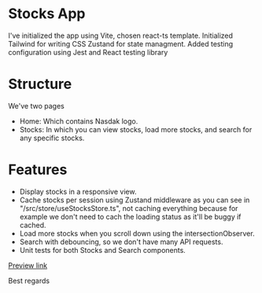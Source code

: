 # Stocks App

I've initialized the app using Vite, chosen react-ts template.
Initialized Tailwind for writing CSS
Zustand for state managment.
Added testing configuration using Jest and React testing library

# Structure

We've two pages

- Home: Which contains Nasdak logo.
- Stocks: In which you can view stocks, load more stocks, and search for any specific stocks.

# Features

- Display stocks in a responsive view.
- Cache stocks per session using Zustand middleware as you can see in "/src/store/useStocksStore.ts", not caching everything because for example we don't need to cach the loading status as it'll be buggy if cached.
- Load more stocks when you scroll down using the intersectionObserver.
- Search with debouncing, so we don't have many API requests.
- Unit tests for both Stocks and Search components.

[Preview link](https://react-stocks-app-tawny.vercel.app/)

Best regards
